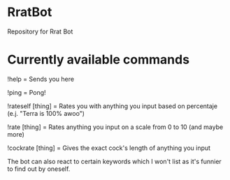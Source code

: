 # RratBot
Repository for Rrat Bot

# Currently available commands
!help = Sends you here

!ping = Pong!

!rateself [thing] = Rates you with anything you input based on percentaje (e.j. "Terra is 100% awoo")

!rate [thing] = Rates anything you input on a scale from 0 to 10 (and maybe more)

!cockrate [thing] = Gives the exact cock's length of anything you input

The bot can also react to certain keywords which I won't list as it's funnier to find out by oneself.